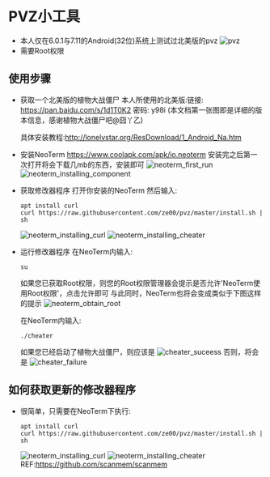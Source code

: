 # PVZ小工具
  * 本人仅在6.0.1与7.11的Android(32位)系统上测试过北美版的pvz
    ![pvz](doc/pvz.png)
  * 需要Root权限
## 使用步骤
  * 获取一个北美版的植物大战僵尸
    本人所使用的北美版:链接: https://pan.baidu.com/s/1d1T0K2 密码: y98i (本文档第一张图即是详细的版本信息，感谢植物大战僵尸吧@囧丫乙) 

    具体安装教程:http://lonelystar.org/ResDownload/1_Android_Na.htm
  * 安装NeoTerm
    https://www.coolapk.com/apk/io.neoterm
    安装完之后第一次打开将会下载几mb的东西，安装即可
    ![neoterm_first_run](doc/neoterm_first_run.png)
    ![neoterm_installing_component](doc/neoterm_installing_component.png)
  * 获取修改器程序
    打开你安装的NeoTerm
    然后输入:
    ```
    apt install curl
    curl https://raw.githubusercontent.com/ze00/pvz/master/install.sh | sh
    ```
    ![neoterm_installing_curl](doc/neoterm_installing_curl.png)
    ![neoterm_installing_cheater](doc/neoterm_installing_cheater.png)
  * 运行修改器程序
    在NeoTerm内输入:
    ```
    su
    ```
    如果您已获取Root权限，则您的Root权限管理器会提示是否允许'NeoTerm使用Root权限'，点击允许即可
    与此同时，NeoTerm也将会变成类似于下图这样的提示
    ![neoterm_obtain_root](doc/neoterm_obtain_root.png)

    在NeoTerm内输入:
    ```
    ./cheater
    ```
    如果您已经启动了植物大战僵尸，则应该是
    ![cheater_suceess](doc/cheater_success.png)
    否则，将会是
    ![cheater_failure](doc/cheater_failure.png)
## 如何获取更新的修改器程序
  * 很简单，只需要在NeoTerm下执行:
    ```
    apt install curl
    curl https://raw.githubusercontent.com/ze00/pvz/master/install.sh | sh
    ```
    ![neoterm_installing_curl](doc/neoterm_installing_curl.png)
    ![neoterm_installing_cheater](doc/neoterm_installing_cheater.png)
REF:https://github.com/scanmem/scanmem
